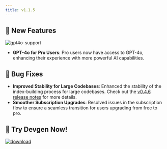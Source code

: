 ```yaml
---
title: v1.1.5
---
```



## 🚀 New Features

![gpt4o-support](/img/support_gpt4o.png)
* **GPT-4o for Pro Users**: Pro users now have access to GPT-4o, enhancing their experience with more powerful AI capabilities.

## 🐛 Bug Fixes

* **Improved Stability for Large Codebases**: Enhanced the stability of the index-building process for large codebases. Check out the [v0.4.6 release notes](https://github.com/imotai/devgen-splitter/releases/tag/v0.4.6) for more details.
* **Smoother Subscription Upgrades**: Resolved issues in the subscription flow to ensure a seamless transition for users upgrading from free to pro.

## 🎉 Try Devgen Now!

[![download](/img/webstore.png)](https://chromewebstore.google.com/detail/devgen-your-github-ai-ass/iglkjhingcdlfanjlokiodgfcllmcfoc?authuser=0&hl=en)
